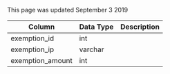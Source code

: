 This page was updated September 3 2019

| Column           | Data Type | Description |
| ---------------- | --------- | ----------- |
| exemption_id     | int       |             |
| exemption_ip     | varchar   |             |
| exemption_amount | int       |             |